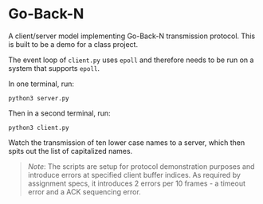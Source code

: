 # Go-Back-N

A client/server model implementing Go-Back-N transmission protocol. This is built to be a demo for a class project.

The event loop of `client.py` uses `epoll` and therefore needs to be run on a system that supports `epoll`.

In one terminal, run:
```python3
python3 server.py
```

Then in a second terminal, run:
```python3
python3 client.py
```

Watch the transmission of ten lower case names to a server, which then spits out the list of capitalized names.

> *Note*: The scripts are setup for protocol demonstration purposes and introduce errors at specified client buffer indices. As required by assignment specs, it introduces 2 errors per 10 frames - a timeout error and a ACK sequencing error.

